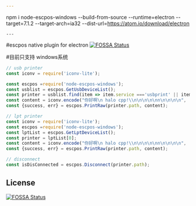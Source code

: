 ```yaml
---
```
npm i node-escpos-windows --build-from-source --runtime=electron --target=7.1.2 --target-arch=ia32 --dist-url=https://atom.io/download/electron
```
---
```

#escpos native plugin for electron
[![FOSSA Status](https://app.fossa.com/api/projects/git%2Bgithub.com%2FboneVidy%2Fnode-escpos-windows.svg?type=shield)](https://app.fossa.com/projects/git%2Bgithub.com%2FboneVidy%2Fnode-escpos-windows?ref=badge_shield)

#目前只支持 windows系统
```js
// usb printer
const iconv = require('iconv-lite');

const escpos =require('node-escpos-windows');
const usblist = escpos.GetUsbDeviceList();
const printer = usblist.find(item => item.service ==='usbprint' || item.deviceName==='USB 打印支持');
const content = iconv.encode("你好啊\n halo cpp!\\n\n\n\n\nn\n\n\n\n", 'GB18030');
const {success, err} = escpos.PrintRaw(printer.path, content);
```


```ts
// lpt printer
const iconv = require('iconv-lite');
const escpos =require('node-escpos-windows');
const lptList = escpos.GetLptDeviceList();
const printer = lptList[0];
const content = iconv.encode("你好啊\n halo cpp!\\n\n\n\n\nn\n\n\n\n", 'GB18030');
const {success, err} = escpos.PrintRaw(printer.path, content);

// disconnect
const isDisConnected = escpos.Disconnect(printer.path);

```


## License
[![FOSSA Status](https://app.fossa.com/api/projects/git%2Bgithub.com%2FboneVidy%2Fnode-escpos-windows.svg?type=large)](https://app.fossa.com/projects/git%2Bgithub.com%2FboneVidy%2Fnode-escpos-windows?ref=badge_large)